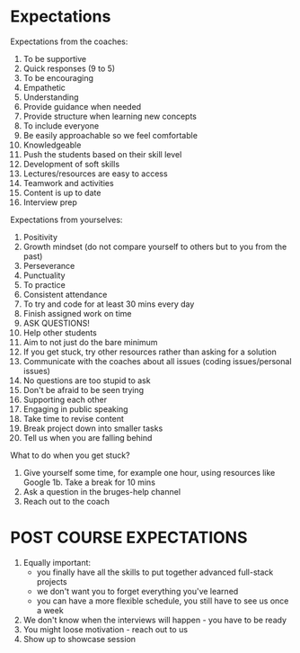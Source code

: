 # Expectations

Expectations from the coaches:

1. To be supportive
2. Quick responses (9 to 5)
3. To be encouraging
4. Empathetic
5. Understanding
6. Provide guidance when needed
7. Provide structure when learning new concepts
8. To include everyone
9. Be easily approachable so we feel comfortable
10. Knowledgeable
11. Push the students based on their skill level
12. Development of soft skills
13. Lectures/resources are easy to access
14. Teamwork and activities
15. Content is up to date
16. Interview prep

Expectations from yourselves:

1. Positivity
2. Growth mindset (do not compare yourself to others but to you from the past)
3. Perseverance
4. Punctuality
5. To practice
6. Consistent attendance
7. To try and code for at least 30 mins every day
8. Finish assigned work on time
9. ASK QUESTIONS!
10. Help other students
11. Aim to not just do the bare minimum
12. If you get stuck, try other resources rather than asking for a solution
13. Communicate with the coaches about all issues (coding issues/personal issues)
14. No questions are too stupid to ask
15. Don't be afraid to be seen trying
16. Supporting each other
17. Engaging in public speaking
18. Take time to revise content
19. Break project down into smaller tasks
20. Tell us when you are falling behind

What to do when you get stuck?

1. Give yourself some time, for example one hour, using resources like Google
   1b. Take a break for 10 mins
2. Ask a question in the bruges-help channel
3. Reach out to the coach

# POST COURSE EXPECTATIONS

1. Equally important:
    - you finally have all the skills to put together advanced full-stack projects
    - we don't want you to forget everything you've learned
    - you can have a more flexible schedule, you still have to see us once a week
2. We don't know when the interviews will happen - you have to be ready
3. You might loose motivation - reach out to us
4. Show up to showcase session
